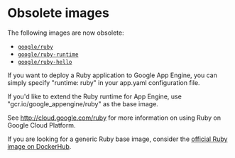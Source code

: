 # Obsolete images

The following images are now obsolete:

*   [`google/ruby`](https://hub.docker.com/r/google/ruby/)
*   [`google/ruby-runtime`](https://hub.docker.com/r/google/ruby-runtime/)
*   [`google/ruby-hello`](https://hub.docker.com/r/google/ruby-hello/)

If you want to deploy a Ruby application to Google App Engine, you can simply specify "runtime: ruby" in your app.yaml configuration file.

If you'd like to extend the Ruby runtime for App Engine, use "gcr.io/google_appengine/ruby" as the base image.

See http://cloud.google.com/ruby for more information on using Ruby on Google Cloud Platform.

If you are looking for a generic Ruby base image, consider the [official Ruby image on DockerHub](https://hub.docker.com/_/ruby/).
